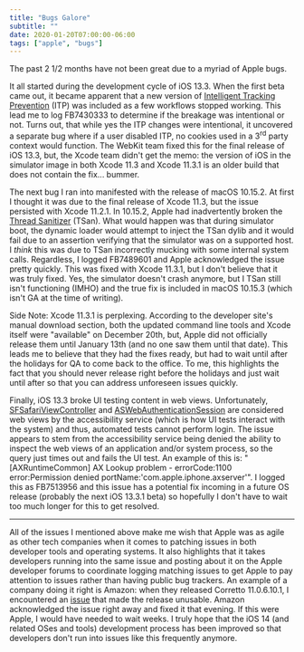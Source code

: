 ```yaml
---
title: "Bugs Galore"
subtitle: ""
date: 2020-01-20T07:00:00-06:00
tags: ["apple", "bugs"]
---
```


The past 2 1/2 months have not been great due to a myriad of Apple bugs. 

It all started during the development cycle of iOS 13.3. When the first beta came out, it became apparent that a new version of [Intelligent Tracking Prevention](https://webkit.org/blog/7675/intelligent-tracking-prevention/) (ITP) was included as a few workflows stopped working. This lead me to log FB7430333 to determine if the breakage was intentional or not. Turns out, that while yes the ITP changes were intentional, it uncovered a separate bug where if a user disabled ITP, no cookies used in a 3<sup>rd</sup> party context would function. The WebKit team fixed this for the final release of iOS 13.3, but, the Xcode team didn't get the memo: the version of iOS in the simulator image in both Xcode 11.3 and Xcode 11.3.1 is an older build that does not contain the fix... bummer.

The next bug I ran into manifested with the release of macOS 10.15.2. At first I thought it was due to the final release of Xcode 11.3, but the issue persisted with Xcode 11.2.1. In 10.15.2, Apple had inadvertently broken the [Thread Sanitizer](https://developer.apple.com/documentation/code_diagnostics/thread_sanitizer) (TSan). What would happen was that during simulator boot, the dynamic loader would attempt to inject the TSan dylib and it would fail due to an assertion verifying that the simulator was on a supported host. I _think_ this was due to TSan incorrectly mucking with some internal system calls. Regardless, I logged FB7489601 and Apple acknowledged the issue pretty quickly. This was fixed with Xcode 11.3.1, but I don't believe that it was truly fixed. Yes, the simulator doesn't crash anymore, but I TSan still isn't functioning  (IMHO) and the true fix is included in macOS 10.15.3 (which isn't GA at the time of writing).

Side Note: Xcode 11.3.1 is perplexing. According to the developer site's manual download section, both the updated command line tools and Xcode itself were "available" on December 20th, but, Apple did not officially release them until January 13th (and no one saw them until that date). This leads me to believe that they had the fixes ready, but had to wait until after the holidays for QA to come back to the office. To me, this highlights the fact that you should never release right before the holidays and just wait until after so that you can address unforeseen issues quickly.

Finally, iOS 13.3 broke UI testing content in web views. Unfortunately, [SFSafariViewController](https://developer.apple.com/documentation/safariservices/sfsafariviewcontroller?language=objc) and [ASWebAuthenticationSession](https://developer.apple.com/documentation/authenticationservices/aswebauthenticationsession?language=objc) are considered web views by the accessibility service (which is how UI tests interact with the system) and thus, automated tests cannot perform login. The issue appears to stem from the accessibility service being denied the ability to inspect the web views of an application and/or system process, so the query just times out and fails the UI test. An example of this is: "[AXRuntimeCommon] AX Lookup problem - errorCode:1100 error:Permission denied portName:'com.apple.iphone.axserver'". I logged this as FB7513956 and this issue has a potential fix incoming in a future OS release (probably the next iOS 13.3.1 beta) so hopefully I don't have to wait too much longer for this to get resolved.

---

All of the issues I mentioned above make me wish that Apple was as agile as other tech companies when it comes to patching issues in both developer tools and operating systems. It also highlights that it takes developers running into the same issue and posting about it on the Apple developer forums to coordinate logging matching issues to get Apple to pay attention to issues rather than having public bug trackers. An example of a company doing it right is Amazon: when they released Corretto 11.0.6.10.1, I encountered an [issue](https://github.com/corretto/corretto-11/issues/73) that made the release unusable. Amazon acknowledged the issue right away and fixed it that evening. If this were Apple, I would have needed to wait weeks. I truly hope that the iOS 14 (and related OSes and tools) development process has been improved so that developers don't run into issues like this frequently anymore.
